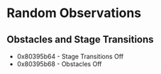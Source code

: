 # Random Observations

## Obstacles and Stage Transitions

- 0x80395b64 - Stage Transitions Off
- 0x80395b68 - Obstacles Off
